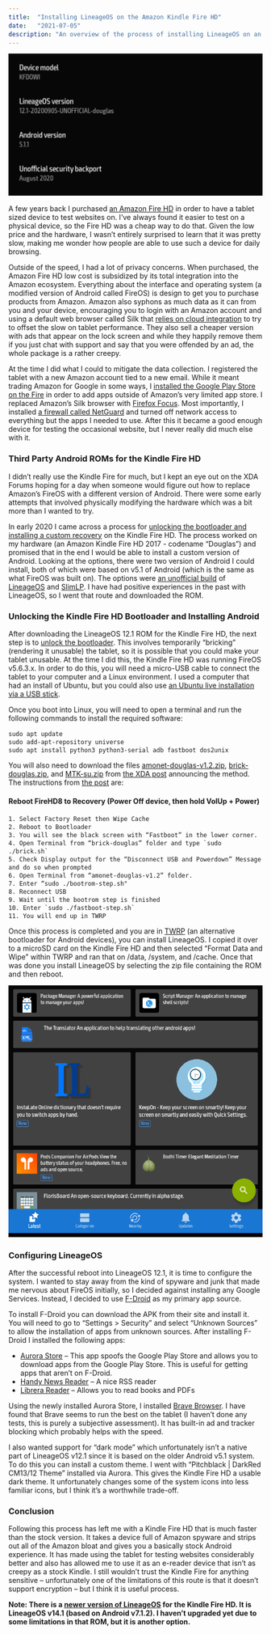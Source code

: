 ```yaml
---
title:  "Installing LineageOS on the Amazon Kindle Fire HD"
date:   "2021-07-05"
description: "An overview of the process of installing LineageOS on an Amazon Kindle Fire HD (2017)."
---
```


![LineageOS on a Kindle Fire](./../../images/lineageos-douglas.png)

A few years back I purchased [an Amazon Fire HD](https://foundation.mozilla.org/en/privacynotincluded/amazon-fire-hd-tablets/) in order to have a tablet sized device to test websites on. I’ve always found it easier to test on a physical device, so the Fire HD was a cheap way to do that. Given the low price and the hardware, I wasn’t entirely surprised to learn that it was pretty slow, making me wonder how people are able to use such a device for daily browsing. 

Outside of the speed, I had a lot of privacy concerns. When purchased, the Amazon Fire HD low cost is subsidized by its total integration into the Amazon ecosystem. Everything about the interface and operating system (a modified version of Android called FireOS) is design to get you to purchase products from Amazon. Amazon also syphons as much data as it can from you and your device, encouraging you to login with an Amazon account and using a default web browser called Silk that [relies on cloud integration](https://searchsecurity.techtarget.com/tip/Examining-Kindle-Fire-security-Silk-browser-security-in-the-enterprise) to try to offset the slow on tablet performance. They also sell a cheaper version with ads that appear on the lock screen and while they happily remove them if you just chat with support and say that you were offended by an ad, the whole package is a rather creepy.

At the time I did what I could to mitigate the data collection. I registered the tablet with a new Amazon account tied to a new email. While it meant trading Amazon for Google in some ways, I [installed the Google Play Store on the Fire](https://www.androidpolice.com/2020/12/25/install-play-store-amazon-fire-tablet/) in order to add apps outside of Amazon’s very limited app store. I replaced Amazon’s Silk browser with [Firefox Focus](https://support.mozilla.org/en-US/kb/focus). Most importantly, I installed [a firewall called NetGuard](https://netguard.me/) and turned off network access to everything but the apps I needed to use. After this it became a good enough device for testing the occasional website, but I never really did much else with it.

### Third Party Android ROMs for the Kindle Fire HD

I didn’t really use the Kindle Fire for much, but I kept an eye out on the XDA Forums hoping for a day when someone would figure out how to replace Amazon’s FireOS with a different version of Android. There were some early attempts that involved physically modifying the hardware which was a bit more than I wanted to try. 

In early 2020 I came across a process for [unlocking the bootloader and installing a custom recovery](https://forum.xda-developers.com/t/unlock-root-twrp-unbrick-fire-hd-8-2017-douglas.3962846/) on the Kindle Fire HD. The process worked on my hardware (an Amazon Kindle Fire HD 2017 - codename “Douglas”) and promised that in the end I would be able to install a custom version of Android. Looking at the options, there were two version of Android I could install, both of which were based on v5.1 of Android (which is the same as what FireOS was built on). The options were [an unofficial build](https://forum.xda-developers.com/t/rom-unlocked-douglas-lineage-12-1-5-sep-2020.3967537/) of [LineageOS](https://lineageos.org/) and [SlimLP](https://forum.xda-developers.com/t/rom-unlocked-douglas-slimlp-10-jan-2020.3996003/). I have had positive experiences in the past with LineageOS, so I went that route and downloaded the ROM. 

### Unlocking the Kindle Fire HD Bootloader and Installing Android

After downloading the LineageOS 12.1 ROM for the Kindle Fire HD, the next step is to [unlock the bootloader](https://forum.xda-developers.com/t/unlock-root-twrp-unbrick-fire-hd-8-2017-douglas.3962846/). This involves temporarily “bricking” (rendering it unusable) the tablet, so it is possible that you could make your tablet unusable. At the time I did this, the Kindle Fire HD was running FireOS v5.6.3.x. In order to do this, you will need a micro-USB cable to connect the tablet to your computer and a Linux environment. I used a computer that had an install of Ubuntu, but you could also use [an Ubuntu live installation via a USB stick](https://ubuntu.com/tutorials/try-ubuntu-before-you-install#1-getting-started).

Once you boot into Linux, you will need to open a terminal and run the following commands to install the required software:

```shellsession
sudo apt update
sudo add-apt-repository universe
sudo apt install python3 python3-serial adb fastboot dos2unix
```

You will also need to download the files [amonet-douglas-v1.2.zip](https://forum.xda-developers.com/attachments/amonet-douglas-v1-2-zip.4845269/), [brick-douglas.zip](https://forum.xda-developers.com/attachments/brick-douglas-zip.4825253/), and [MTK-su.zip](https://forum.xda-developers.com/t/rapid-temporary-root-for-hd-8-hd-10.3904595/) from [the XDA post](https://forum.xda-developers.com/t/unlock-root-twrp-unbrick-fire-hd-8-2017-douglas.3962846/) announcing the method. The instructions from [the post](https://forum.xda-developers.com/t/unlock-root-twrp-unbrick-fire-hd-8-2017-douglas.3962846/page-32#post-84047455) are:

#### Reboot FireHD8 to Recovery (Power Off device, then hold VolUp + Power)

    1. Select Factory Reset then Wipe Cache
    2. Reboot to Bootloader
    3. You will see the black screen with “Fastboot” in the lower corner.
    4. Open Terminal from “brick-douglas” folder and type `sudo ./brick.sh` 
    5. Check Display output for the “Disconnect USB and Powerdown” Message and do so when prompted
    6. Open Terminal from “amonet-douglas-v1.2” folder.
    7. Enter “sudo ./bootrom-step.sh"
    8. Reconnect USB
    9. Wait until the bootrom step is finished
    10. Enter `sudo ./fastboot-step.sh`
    11. You will end up in TWRP 

Once this process is completed and you are in [TWRP](https://twrp.me/) (an alternative bootloader for Android devices), you can install LineageOS. I copied it over to a microSD card on the Kindle Fire HD and then selected “Format Data and Wipe” within TWRP and ran that on /data, /system, and /cache. Once that was done you install LineageOS by selecting the zip file containing the ROM and then reboot.

![F-Droid on a Kindle Fire HD](./../../images/lineageos-fdroid.png)

### Configuring LineageOS

After the successful reboot into LineageOS 12.1, it is time to configure the system. I wanted to stay away from the kind of spyware and junk that made me nervous about FireOS initially, so I decided against installing any Google Services. Instead, I decided to use [F-Droid](https://f-droid.org/) as my primary app source. 

To install F-Droid you can download the APK from their site and install it. You will need to go to “Settings > Security” and select “Unknown Sources” to allow the installation of apps from unknown sources. After installing F-Droid I installed the following apps:

* [Aurora Store](https://f-droid.org/en/packages/com.aurora.store/) – This app spoofs the Google Play Store and allows you to download apps from the Google Play Store. This is useful for getting apps that aren’t on F-Droid.
* [Handy News Reader](https://f-droid.org/en/packages/ru.yanus171.feedexfork/) – A nice RSS reader
* [Librera Reader](https://f-droid.org/en/packages/com.foobnix.pro.pdf.reader/) – Allows you to read books and PDFs

Using the newly installed Aurora Store, I installed [Brave Browser](https://brave.com/). I have found that Brave seems to run the best on the tablet (I haven’t done any tests, this is purely a subjective assessment). It has built-in ad and tracker blocking which probably helps with the speed.

I also wanted support for “dark mode” which unfortunately isn’t a native part of LineageOS v12.1 since it is based on the older Android v5.1 system. To do this you can install a custom theme. I went with “Pitchblack | DarkRed CM13/12 Theme” installed via Aurora. This gives the Kindle Fire HD a usable dark theme. It unfortunately changes some of the system icons into less familiar icons, but I think it’s a worthwhile trade-off.

### Conclusion

Following this process has left me with a Kindle Fire HD that is much faster than the stock version. It takes a device full of Amazon spyware and strips out all of the Amazon bloat and gives you a basically stock Android experience. It has made using the tablet for testing websites considerably better and also has allowed me to use it as an e-reader device that isn’t as creepy as a stock Kindle. I still wouldn’t trust the Kindle Fire for anything sensitive – unfortunately one of the limitations of this route is that it doesn’t support encryption – but I think it is useful process. 

**Note: There is a [newer version of LineageOS](https://forum.xda-developers.com/t/rom-unlocked-douglas-otas-lineage-14-1-30-jan-2021.4195349/) for the Kindle Fire HD. It is LineageOS v14.1 (based on Android v7.1.2). I haven’t upgraded yet due to some limitations in that ROM, but it is another option.**
